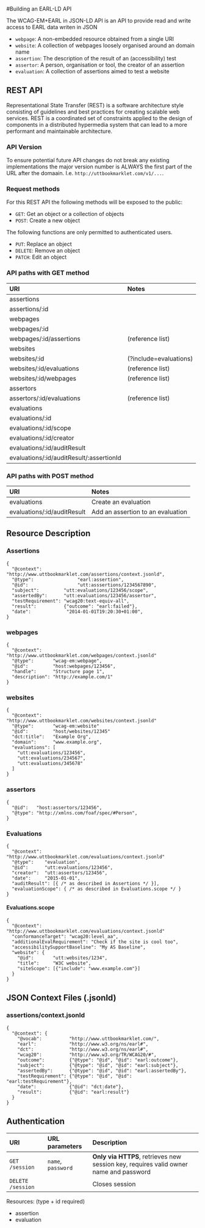 #Building an EARL-LD API

The WCAG-EM+EARL in JSON-LD API is an API to provide read and write access to EARL data writen in JSON

- `webpage`: A non-embedded resource obtained from a single URI
- `website`: A collection of webpages loosely organised around an domain name
- `assertion`: The description of the result of an (accessibility) test
- `assertor`: A person, organisation or tool, the creator of an assertion
- `evaluation`: A collection of assertions aimed to test a website


## REST API
Representational State Transfer (REST) is a software architecture style consisting of guidelines and best practices for creating scalable web services. REST is a coordinated set of constraints applied to the design of components in a distributed hypermedia system that can lead to a more performant and maintainable architecture.


### API Version
To ensure potential future API changes do not break any existing implementations the major version number is ALWAYS the first part of the
URL after the domaain. I.e. `http://uttbookmarklet.com/v1/...`.


### Request methods
For this REST API the following methods will be exposed to the public:
- `GET`: Get an object or a collection of objects
- `POST`: Create a new object

The following functions are only permitted to authenticated users.
- `PUT`: Replace an object
- `DELETE`: Remove an object
- `PATCH`: Edit an object


### API paths with GET method
URI                         | Notes
:---------------------------|:-----------------------
assertions                  |
assertions/:id              |
webpages                    |
webpages/:id                |
webpages/:id/assertions     | (reference list)
websites                    |
websites/:id                | (?include=evaluations)
websites/:id/evaluations    | (reference list)
websites/:id/webpages       | (reference list)
assertors                   |
assertors/:id/evaluations   | (reference list)
evaluations                 |
evaluations/:id             |
evaluations/:id/scope       |
evaluations/:id/creator     |
evaluations/:id/auditResult |
evaluations/:id/auditResult/:assertionId     |


### API paths with POST method
URI                         | Notes
:---------------------------|:----------------------------------
evaluations                 | Create an evaluation
evaluations/:id/auditResult | Add an assertion to an evaluation


## Resource Description

### Assertions
    {
      "@context": "http://www.uttbookmarklet.com/assertions/context.jsonld",
      "@type":                "earl:assertion",
      "@id":                  "utt:asssertions/1234567890",
      "subject":         "utt:evaluations/123456/scope",
      "assertedBy":      "utt:evaluations/123456/assertor",
      "testRequirement": "wcag20:text-equiv-all",
      "result":          {"outcome": "earl:failed"},
      "date":             "2014-01-01T19:20:30+01:00",
    }


### webpages
    {
      "@context":    "http://www.uttbookmarklet.com/webpages/context.jsonld"
      "@type":       "wcag-em:webpage",
      "@id":         "host:webpages/123456",
      "handle":      "Structure page 1",
      "description": "http://example.com/1"
    }


### websites
    {
      "@context":    "http://www.uttbookmarklet.com/websites/context.jsonld"
      "@type":       "wcag-em:website"
      "@id":         "host/websites/12345"
      "dct:title":   "Example Org",
      "domain":      "www.example.org",
      "evaluations": [
        "utt:evaluations/123456",
        "utt:evaluations/234567",
        "utt:evaluations/345678"
      ]
    }


### assertors
    {
      "@id":   "host:assertors/123456",
      "@type": "http://xmlns.com/foaf/spec/#Person",
    }


### Evaluations
    {
      "@context": "http://www.uttbookmarklet.com/evaluations/context.jsonld"
      "@type":    "evaluation",
      "@id":      "utt:evaluations/123456",
      "creator":  "utt:assertors/123456",
      "date":     "2015-01-01",
      "auditResult": [{ /* as described in Assertions */ }],
      "evaluationScope": { /* as described in Evaluations.scope */ }
    }


#### Evaluations.scope
    {
      "@context": "http://www.uttbookmarklet.com/evaluations/context.jsonld"
      "conformanceTarget": "wcag20:level_aa",
      "additionalEvalRequirement": "Check if the site is cool too",
      "accessibilitySupportBaseline": "My AS Baseline",
      "website": {
        "@id":       "utt:websites/1234",
        "title":     "W3C website",
        "siteScope": [{"include": "www.example.com"}]
      }
    }


## JSON Context Files (.jsonld)
### assertions/context.jsonld
    {
      "@context": {
        "@vocab":          "http://www.uttbookmarklet.com/",
        "earl":            "http://www.w3.org/ns/earl#",
        "dct":             "http://www.w3.org/ns/earl#",
        "wcag20":          "http://www.w3.org/TR/WCAG20/#",
        "outcome":         {"@type": "@id", "@id": "earl:outcome"},
        "subject":         {"@type": "@id", "@id": "earl:subject"},
        "assertedBy":      {"@type": "@id", "@id": "earl:assertedBy"},
        "testRequirement": {"@type": "@id", "@id": "earl:testRequirement"},
        "date":            {"@id": "dct:date"},
        "result":          {"@id": "earl:result"}
      }
    }


## Authentication






URI                | URL parameters     | Description
:------------------|:-------------------|:----------------------------------------------------------
`GET /session`     | `name`, `password` | __Only via HTTPS__, retrieves new session key, requires valid owner name and password
`DELETE /session`  |                    | Closes session


Resources: (type + id required)
- assertion
- evaluation

